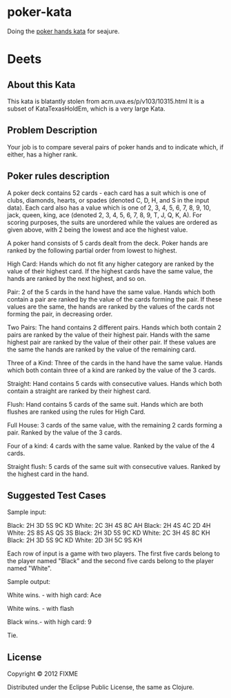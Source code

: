 # poker-kata

Doing the [poker hands
kata](http://codingdojo.org/cgi-bin/wiki.pl?KataPokerHands) for
seajure.

# Deets

## About this Kata

This kata is blatantly stolen from acm.uva.es/p/v103/10315.html It is
a subset of KataTexasHoldEm, which is a very large Kata.

## Problem Description

Your job is to compare several pairs of poker hands and to indicate
which, if either, has a higher rank.

## Poker rules description

A poker deck contains 52 cards - each card has a suit which is one of
clubs, diamonds, hearts, or spades (denoted C, D, H, and S in the
input data). Each card also has a value which is one of 2, 3, 4, 5, 6,
7, 8, 9, 10, jack, queen, king, ace (denoted 2, 3, 4, 5, 6, 7, 8, 9,
T, J, Q, K, A). For scoring purposes, the suits are unordered while
the values are ordered as given above, with 2 being the lowest and ace
the highest value.

A poker hand consists of 5 cards dealt from the deck. Poker hands are
ranked by the following partial order from lowest to highest.

High Card: 
Hands which do not fit any higher category are ranked by
the value of their highest card. If the highest cards have the same
value, the hands are ranked by the next highest, and so on.

Pair: 
2 of the 5 cards in the hand have the same value. Hands which
both contain a pair are ranked by the value of the cards forming the
pair. If these values are the same, the hands are ranked by the values
of the cards not forming the pair, in decreasing order.

Two Pairs: 
The hand contains 2 different pairs. Hands which both
contain 2 pairs are ranked by the value of their highest pair. Hands
with the same highest pair are ranked by the value of their other
pair. If these values are the same the hands are ranked by the value
of the remaining card.

Three of a Kind: 
Three of the cards in the hand have the same value.
Hands which both contain three of a kind are ranked by the value of
the 3 cards.

Straight: 
Hand contains 5 cards with consecutive values. Hands which
both contain a straight are ranked by their highest card.

Flush: 
Hand contains 5 cards of the same suit. Hands which are both
flushes are ranked using the rules for High Card.

Full House: 
3 cards of the same value, with the remaining 2 cards
forming a pair. Ranked by the value of the 3 cards.

Four of a kind: 
4 cards with the same value. Ranked by the value of
the 4 cards.

Straight flush: 
5 cards of the same suit with consecutive values.
Ranked by the highest card in the hand.

## Suggested Test Cases

Sample input:

Black: 2H 3D 5S 9C KD White: 2C 3H 4S 8C AH 
Black: 2H 4S 4C 2D 4H White: 2S 8S AS QS 3S 
Black: 2H 3D 5S 9C KD White: 2C 3H 4S 8C KH
Black: 2H 3D 5S 9C KD White: 2D 3H 5C 9S KH 

Each row of input is a game with two players. The first five cards
belong to the player named "Black" and the second five cards belong to
the player named "White".

Sample output:

White wins. - with high card: Ace 

White wins. - with flash

Black wins.- with high card: 9 

Tie.

## License

Copyright © 2012 FIXME

Distributed under the Eclipse Public License, the same as Clojure.
